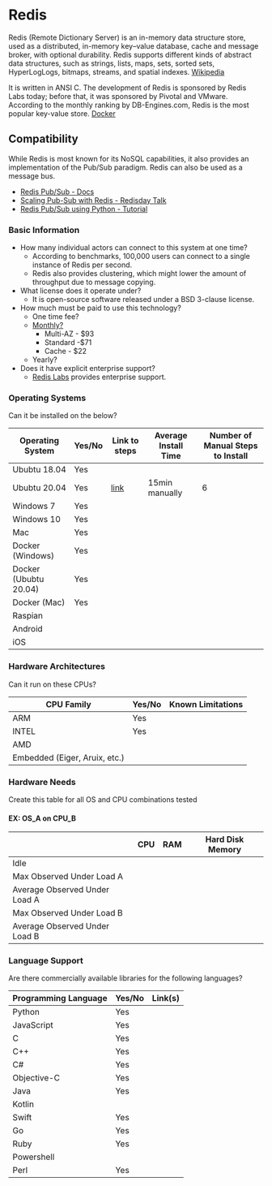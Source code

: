 # Redis
Redis (Remote Dictionary Server) is an in-memory data structure store, used as a distributed, in-memory key–value database, cache and message broker, with optional durability. Redis supports different kinds of abstract data structures, such as strings, lists, maps, sets, sorted sets, HyperLogLogs, bitmaps, streams, and spatial indexes. [Wikipedia](https://en.wikipedia.org/wiki/Redis)

It is written in ANSI C. The development of Redis is sponsored by Redis Labs today; before that, it was sponsored by Pivotal and VMware. According to the monthly ranking by DB-Engines.com, Redis is the most popular key-value store. [Docker](https://hub.docker.com/_/redis)


## Compatibility 

While Redis is most known for its NoSQL capabilities, it also provides an implementation of the Pub/Sub paradigm. Redis can also be used as a message bus.

- [Redis Pub/Sub - Docs](https://redis.io/topics/pubsub)    
- [Scaling Pub-Sub with Redis - Redisday Talk](https://www.youtube.com/watch?v=6G22a5Iooqk)
- [Redis Pub/Sub using Python - Tutorial](https://kb.objectrocket.com/redis/basic-redis-usage-example-part-1-exploring-pub-sub-with-redis-python-583)

### Basic Information
- How many individual actors can connect to this system at one time?
  - According to benchmarks, 100,000 users can connect to a single instance of Redis per second.
  - Redis also provides clustering, which might lower the amount of throughput due to message copying. 
- What license does it operate under?
  - It is open-source software released under a BSD 3-clause license.
- How much must be paid to use this technology?
    - One time fee?
    - [Monthly?](https://www.g2.com/products/redis-enterprise/pricing)
      - Multi-AZ - $93
      - Standard -$71
      - Cache - $22
    - Yearly?
- Does it have explicit enterprise support? 
  - [Redis Labs](https://redislabs.com/) provides enterprise support.

### Operating Systems
Can it be installed on the below?

|Operating System|Yes/No|Link to steps|Average Install Time| Number of Manual Steps to Install|
|--|--|--|--|--|
Ububtu 18.04|Yes|||
Ububtu 20.04|Yes|[link](https://linuxize.com/post/how-to-install-and-configure-redis-on-ubuntu-20-04/)|15min manually|6
Windows 7|Yes|||
Windows 10|Yes|||
Mac|Yes|||
Docker (Windows)|Yes|||
Docker (Ububtu 20.04)|Yes|||
Docker (Mac)|Yes|||
Raspian||||
Android||||
iOS||||

### Hardware Architectures 
Can it run on these CPUs?

|CPU Family|Yes/No|Known Limitations|
|--|--|--|
ARM|Yes|
INTEL|Yes|
AMD||
Embedded (Eiger, Aruix, etc.)||

### Hardware Needs 
Create this table for all OS and CPU combinations tested 

#### EX: OS_A on CPU_B
||CPU|RAM|Hard Disk Memory|
|--|--|--|--|
|Idle||||
|Max Observed Under Load A||||
|Average Observed Under Load A||||
|Max Observed Under Load B||||
|Average Observed Under Load B||||

### Language Support 
Are there commercially available libraries for the following languages?

|Programming Language|Yes/No|Link(s)|
|--|--|--|
Python|Yes|
JavaScript|Yes|
C|Yes|
C++|Yes|
C#|Yes|
Objective-C|Yes|
Java|Yes|
Kotlin||
Swift|Yes|
Go|Yes|
Ruby|Yes|
Powershell||
Perl|Yes|
